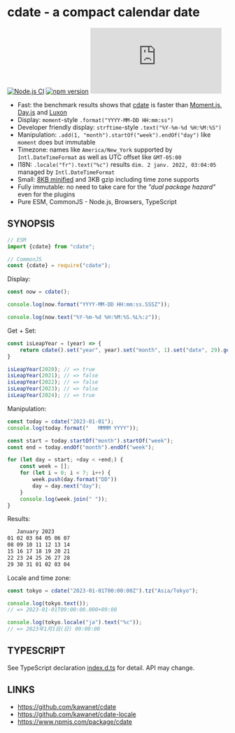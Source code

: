 # cdate - a compact calendar date

[![Node.js CI](https://github.com/kawanet/cdate/workflows/Node.js%20CI/badge.svg?branch=main)](https://github.com/kawanet/cdate/actions/)
[![npm version](https://img.shields.io/npm/v/cdate)](https://www.npmjs.com/package/cdate)
[![gzip size](https://img.badgesize.io/https://unpkg.com/cdate/dist/cdate.min.js?compression=gzip)](https://unpkg.com/cdate/dist/cdate.min.js)

- Fast: the benchmark results shows that [cdate](https://github.com/kawanet/cdate) is faster
  than [Moment.js](https://www.npmjs.com/package/moment), [Day.js](https://www.npmjs.com/package/dayjs)
  and [Luxon](https://www.npmjs.com/package/luxon)
- Display: `moment`-style `.format("YYYY-MM-DD HH:mm:ss")`
- Developer friendly display: `strftime`-style `.text("%Y-%m-%d %H:%M:%S")`
- Manipulation: `.add(1, "month").startOf("week").endOf("day")` like `moment` does but immutable
- Timezone: names like `America/New_York` supported by `Intl.DateTimeFormat` as well as UTC offset like `GMT-05:00`
- I18N: `.locale("fr").text("%c")` results `dim. 2 janv. 2022, 03:04:05` managed by `Intl.DateTimeFormat`
- Small: [8KB minified](https://cdn.jsdelivr.net/npm/cdate/dist/cdate.min.js) and 3KB gzip including time zone supports
- Fully immutable: no need to take care for the *"dual package hazard"* even for the plugins
- Pure ESM, CommonJS - Node.js, Browsers, TypeScript

## SYNOPSIS

```js
// ESM
import {cdate} from "cdate";

// CommonJS
const {cdate} = require("cdate"); 
```

Display:

```js
const now = cdate();

console.log(now.format("YYYY-MM-DD HH:mm:ss.SSSZ"));

console.log(now.text("%Y-%m-%d %H:%M:%S.%L%:z"));
```

Get + Set:

```js
const isLeapYear = (year) => {
    return cdate().set("year", year).set("month", 1).set("date", 29).get("date") === 29;
}

isLeapYear(2020); // => true
isLeapYear(2021); // => false
isLeapYear(2022); // => false
isLeapYear(2023); // => false
isLeapYear(2024); // => true
```

Manipulation:

```js
const today = cdate("2023-01-01");
console.log(today.format("   MMMM YYYY"));

const start = today.startOf("month").startOf("week");
const end = today.endOf("month").endOf("week");

for (let day = start; +day < +end;) {
    const week = [];
    for (let i = 0; i < 7; i++) {
        week.push(day.format("DD"))
        day = day.next("day");
    }
    console.log(week.join(" "));
}
```

Results:

```txt
   January 2023
01 02 03 04 05 06 07
08 09 10 11 12 13 14
15 16 17 18 19 20 21
22 23 24 25 26 27 28
29 30 31 01 02 03 04
```

Locale and time zone:

```js
const tokyo = cdate("2023-01-01T00:00:00Z").tz("Asia/Tokyo");

console.log(tokyo.text());
// => 2023-01-01T09:00:00.000+09:00

console.log(tokyo.locale("ja").text("%c"));
// => 2023年1月1日(日) 09:00:00
```

## TYPESCRIPT

See TypeScript declaration [index.d.ts](https://github.com/kawanet/cdate/blob/main/index.d.ts) for detail. API may
change.

## LINKS

- https://github.com/kawanet/cdate
- https://github.com/kawanet/cdate-locale
- https://www.npmjs.com/package/cdate
